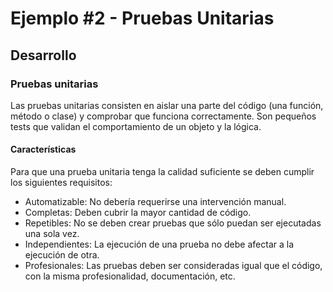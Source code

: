# Ejemplo #2 - Pruebas Unitarias


## Desarrollo

### Pruebas unitarias

Las pruebas unitarias consisten en aislar una parte del código (una función, método o clase) y
comprobar que funciona correctamente. Son pequeños tests que validan el comportamiento de un
objeto y la lógica.

#### Características
Para que una prueba unitaria tenga la calidad suficiente se deben cumplir los siguientes requisitos:

- Automatizable: No debería requerirse una intervención manual.
- Completas: Deben cubrir la mayor cantidad de código.
- Repetibles: No se deben crear pruebas que sólo puedan ser ejecutadas una sola vez.
- Independientes: La ejecución de una prueba no debe afectar a la ejecución de otra.
- Profesionales: Las pruebas deben ser consideradas igual que el código, con la misma
profesionalidad, documentación, etc.

